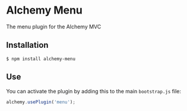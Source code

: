 # Alchemy Menu

The menu plugin for the Alchemy MVC

## Installation

    $ npm install alchemy-menu

## Use

You can activate the plugin by adding this to the main `bootstrap.js` file:

```javascript
alchemy.usePlugin('menu');
```